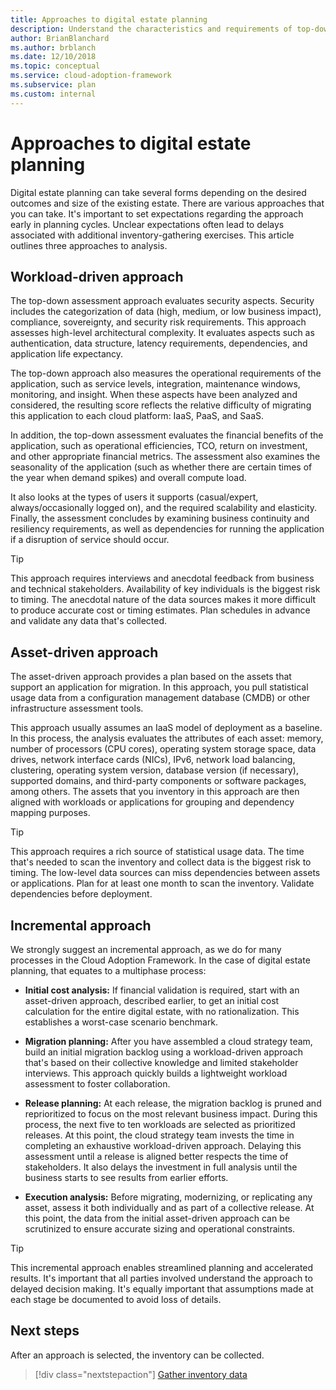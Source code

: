 ```yaml
---
title: Approaches to digital estate planning
description: Understand the characteristics and requirements of top-down workload-driven, asset-driven, or incremental approaches to digital estate planning.
author: BrianBlanchard
ms.author: brblanch
ms.date: 12/10/2018
ms.topic: conceptual
ms.service: cloud-adoption-framework
ms.subservice: plan
ms.custom: internal
---
```


# Approaches to digital estate planning

Digital estate planning can take several forms depending on the desired outcomes and size of the existing estate. There are various approaches that you can take. It's important to set expectations regarding the approach early in planning cycles. Unclear expectations often lead to delays associated with additional inventory-gathering exercises. This article outlines three approaches to analysis.

## Workload-driven approach

The top-down assessment approach evaluates security aspects. Security includes the categorization of data (high, medium, or low business impact), compliance, sovereignty, and security risk requirements. This approach assesses high-level architectural complexity. It evaluates aspects such as authentication, data structure, latency requirements, dependencies, and application life expectancy.

The top-down approach also measures the operational requirements of the application, such as service levels, integration, maintenance windows, monitoring, and insight. When these aspects have been analyzed and considered, the resulting score reflects the relative difficulty of migrating this application to each cloud platform: IaaS, PaaS, and SaaS.

In addition, the top-down assessment evaluates the financial benefits of the application, such as operational efficiencies, TCO, return on investment, and other appropriate financial metrics. The assessment also examines the seasonality of the application (such as whether there are certain times of the year when demand spikes) and overall compute load.

It also looks at the types of users it supports (casual/expert, always/occasionally logged on), and the required scalability and elasticity. Finally, the assessment concludes by examining business continuity and resiliency requirements, as well as dependencies for running the application if a disruption of service should occur.

> [!TIP]
> This approach requires interviews and anecdotal feedback from business and technical stakeholders. Availability of key individuals is the biggest risk to timing. The anecdotal nature of the data sources makes it more difficult to produce accurate cost or timing estimates. Plan schedules in advance and validate any data that's collected.

## Asset-driven approach

The asset-driven approach provides a plan based on the assets that support an application for migration. In this approach, you pull statistical usage data from a configuration management database (CMDB) or other infrastructure assessment tools.

This approach usually assumes an IaaS model of deployment as a baseline. In this process, the analysis evaluates the attributes of each asset: memory, number of processors (CPU cores), operating system storage space, data drives, network interface cards (NICs), IPv6, network load balancing, clustering, operating system version, database version (if necessary), supported domains, and third-party components or software packages, among others. The assets that you inventory in this approach are then aligned with workloads or applications for grouping and dependency mapping purposes.

> [!TIP]
> This approach requires a rich source of statistical usage data. The time that's needed to scan the inventory and collect data is the biggest risk to timing. The low-level data sources can miss dependencies between assets or applications. Plan for at least one month to scan the inventory. Validate dependencies before deployment.

## Incremental approach

We strongly suggest an incremental approach, as we do for many processes in the Cloud Adoption Framework. In the case of digital estate planning, that equates to a multiphase process:

- **Initial cost analysis:** If financial validation is required, start with an asset-driven approach, described earlier, to get an initial cost calculation for the entire digital estate, with no rationalization. This establishes a worst-case scenario benchmark.

- **Migration planning:** After you have assembled a cloud strategy team, build an initial migration backlog using a workload-driven approach that's based on their collective knowledge and limited stakeholder interviews. This approach quickly builds a lightweight workload assessment to foster collaboration.

- **Release planning:** At each release, the migration backlog is pruned and reprioritized to focus on the most relevant business impact. During this process, the next five to ten workloads are selected as prioritized releases. At this point, the cloud strategy team invests the time in completing an exhaustive workload-driven approach. Delaying this assessment until a release is aligned better respects the time of stakeholders. It also delays the investment in full analysis until the business starts to see results from earlier efforts.

- **Execution analysis:** Before migrating, modernizing, or replicating any asset, assess it both individually and as part of a collective release. At this point, the data from the initial asset-driven approach can be scrutinized to ensure accurate sizing and operational constraints.

> [!TIP]
> This incremental approach enables streamlined planning and accelerated results. It's important that all parties involved understand the approach to delayed decision making. It's equally important that assumptions made at each stage be documented to avoid loss of details.

## Next steps

After an approach is selected, the inventory can be collected.

> [!div class="nextstepaction"]
> [Gather inventory data](./inventory.md)

